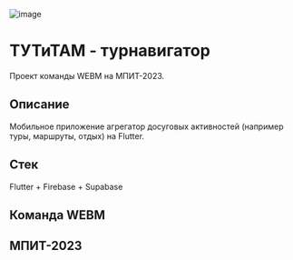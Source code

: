 ![image](https://user-images.githubusercontent.com/8038570/227081553-3e5710c6-71f8-4346-8e4b-e3195ff7f785.png)

# ТУТиТАМ - турнавигатор
Проект команды WEBM на МПИТ-2023.

## Описание
Мобильное приложение агрегатор досуговых активностей (например туры, маршруты, отдых) на Flutter.

## Стек
Flutter + Firebase + Supabase

## Команда WEBM
## МПИТ-2023
